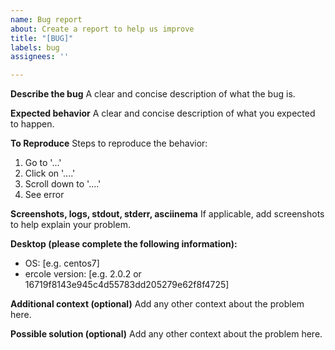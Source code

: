 ```yaml
---
name: Bug report
about: Create a report to help us improve
title: "[BUG]"
labels: bug
assignees: ''

---
```


**Describe the bug**
A clear and concise description of what the bug is.

**Expected behavior**
A clear and concise description of what you expected to happen.

**To Reproduce**
Steps to reproduce the behavior:
1. Go to '...'
2. Click on '....'
3. Scroll down to '....'
4. See error

**Screenshots, logs, stdout, stderr, asciinema**
If applicable, add screenshots to help explain your problem.

**Desktop (please complete the following information):**
 - OS: [e.g. centos7]
 - ercole version: [e.g. 2.0.2 or 16719f8143e945c4d55783dd205279e62f8f4725]  

**Additional context (optional)**
Add any other context about the problem here.

**Possible solution (optional)**
Add any other context about the problem here.
